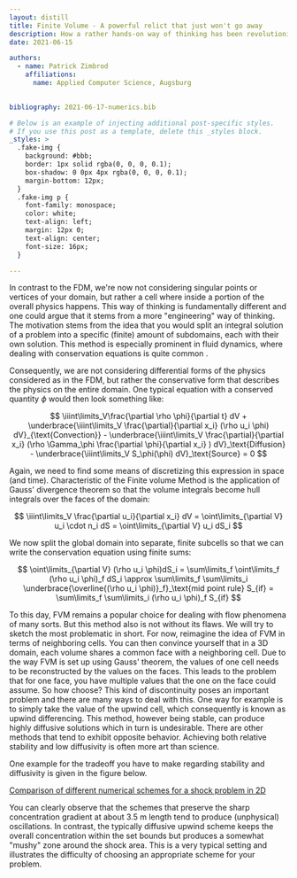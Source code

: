 ```yaml
---
layout: distill
title: Finite Volume - A powerful relict that just won't go away
description: How a rather hands-on way of thinking has been revolutionizing fluid mechanics
date: 2021-06-15

authors:
  - name: Patrick Zimbrod
    affiliations:
      name: Applied Computer Science, Augsburg
  

bibliography: 2021-06-17-numerics.bib

# Below is an example of injecting additional post-specific styles.
# If you use this post as a template, delete this _styles block.
_styles: >
  .fake-img {
    background: #bbb;
    border: 1px solid rgba(0, 0, 0, 0.1);
    box-shadow: 0 0px 4px rgba(0, 0, 0, 0.1);
    margin-bottom: 12px;
  }
  .fake-img p {
    font-family: monospace;
    color: white;
    text-align: left;
    margin: 12px 0;
    text-align: center;
    font-size: 16px;
  }

---
```


In contrast to the FDM, we're now not considering singular points or vertices of your domain, but rather a cell where inside a portion of the overall physics happens. This way of thinking is fundamentally different and one could argue that it stems from a more "engineering" way of thinking. The motivation stems from the idea that you would split an integral solution of a problem into a specific (finite) amount of subdomains, each with their own solution. This method is especially prominent in fluid dynamics, where dealing with conservation equations is quite common <d-cite key="eymardFiniteVolumeMethods2000"></d-cite>.

Consequently, we are not considering differential forms of the physics considered as in the FDM, but rather the conservative form that describes the physics on the entire domain. One typical equation with a conserved quantity $\phi$ would then look something like:

$$
\iiint\limits_V\frac{\partial \rho \phi}{\partial t} dV + \underbrace{\iiint\limits_V \frac{\partial}{\partial x_i} (\rho u_i \phi) dV}_{\text{Convection}} - \underbrace{\iiint\limits_V \frac{\partial}{\partial x_i} (\rho \Gamma_\phi \frac{\partial \phi}{\partial x_i} ) dV}_\text{Diffusion} - \underbrace{\iiint\limits_V S_\phi(\phi) dV}_\text{Source} = 0
$$

Again, we need to find some means of discretizing this expression in space (and time). Characteristic of the Finite volume Method is the application of Gauss' divergence theorem so that the volume integrals become hull integrals over the faces of the domain:

$$
\iiint\limits_V \frac{\partial u_i}{\partial x_i} dV = \oint\limits_{\partial V} u_i \cdot n_i dS = \oint\limits_{\partial V} u_i dS_i
$$

We now split the global domain into separate, finite subcells so that we can write the conservation equation using finite sums:

$$
\oint\limits_{\partial V} (\rho u_i \phi)dS_i = \sum\limits_f \oint\limits_f (\rho u_i \phi)_f dS_i \approx \sum\limits_f \sum\limits_i \underbrace{\overline{(\rho u_i \phi)}_f}_\text{mid point rule} S_{if} = \sum\limits_f \sum\limits_i (\rho u_i \phi)_f S_{if}
$$

To this day, FVM remains a popular choice for dealing with flow phenomena of many sorts. But this method also is not without its flaws. We will try to sketch the most problematic in short. For now, reimagine the idea of FVM in terms of neighboring cells. You can then convince yourself that in a 3D domain, each volume shares a common face with a neighboring cell. Due to the way FVM is set up using Gauss' theorem, the values of one cell needs to be reconstructed by the values on the faces. This leads to the problem that for one face, you have multiple values that the one on the face could assume. So how choose? This kind of discontinuity poses an important problem and there are many ways to deal with this. One way for example is to simply take the value of the upwind cell, which consequently is known as upwind differencing. This method, however being stable, can produce highly diffusive solutions which in turn is undesirable. There are other methods that tend to exhibit opposite behavior. Achieving both relative stability and low diffusivity is often more art than science.

One example for the tradeoff you have to make regarding stability and diffusivity is given in the figure below.

[Comparison of different numerical schemes for a shock problem in 2D <d-cite key="roostaeiEvaluationNumericalSchemes2017"></d-cite>](../assets/img/shock-problem-fvm.png)

You can clearly observe that the schemes that preserve the sharp concentration gradient at about 3.5 m length tend to produce (unphysical) oscillations. In contrast, the typically diffusive upwind scheme keeps the overall concentration within the set bounds but produces a somewhat "mushy" zone around the shock area. This is a very typical setting and illustrates the difficulty of choosing an appropriate scheme for your problem.